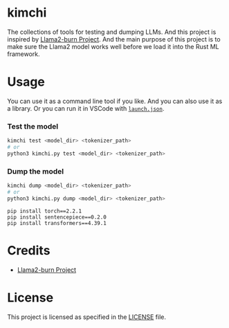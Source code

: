 # kimchi

The collections of tools for testing and dumping LLMs. And this project is inspired by [Llama2-burn Project](https://github.com/Gadersd/llama2-burn/tree/main). And the main purpose of this project is to make sure the Llama2 model works well before we load it into the Rust ML framework.


# Usage

You can use it as a command line tool if you like. And you can also use it as a library. Or you can run it in VSCode with [`launch.json`](.vscode/launch.json).



### Test the model

```bash
kimchi test <model_dir> <tokenizer_path>
# or
python3 kimchi.py test <model_dir> <tokenizer_path>
```

### Dump the model

```bash
kimchi dump <model_dir> <tokenizer_path>
# or
python3 kimchi.py dump <model_dir> <tokenizer_path>
```

```
pip install torch==2.2.1
pip install sentencepiece==0.2.0
pip install transformers==4.39.1
```

# Credits
- [Llama2-burn Project](https://github.com/Gadersd/llama2-burn/tree/main)


# License
This project is licensed as specified in the [LICENSE](./LICENSE) file.